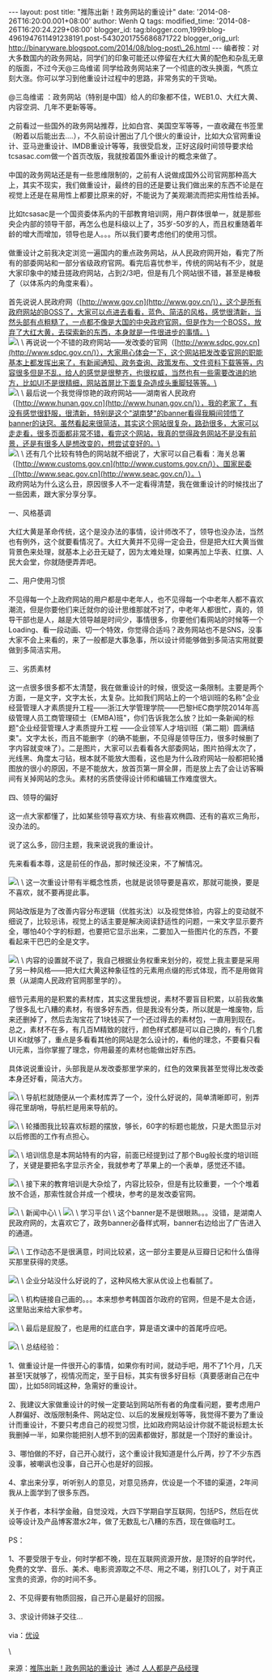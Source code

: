 --- layout: post title: "推陈出新！政务网站的重设计" date:
'2014-08-26T16:20:00.001+08:00' author: Wenh Q tags: modified\_time:
'2014-08-26T16:20:24.229+08:00' blogger\_id:
tag:blogger.com,1999:blog-4961947611491238191.post-5430201755686871722
blogger\_orig\_url:
http://binaryware.blogspot.com/2014/08/blog-post\_26.html ---
编者按：对大多数国内的政务网站，同学们的印象可能还以停留在大红大黄的配色和杂乱无章的版面，不过今天@三岛维诺
同学给政务网站来了一个彻底的改头换面，气质立刻大涨。你可以学习到他重设计过程中的思路，非常务实的干货呦。\
\
@三岛维诺
：政务网站（特别是中国）给人的印象都不佳，WEB1.0、大红大黄、内容空洞、几年不更新等等。\
\
之前看过一些国外的政务网站推荐，比如白宫、美国空军等等，一直收藏在书签里（盼着以后能出去….），不久前设计圈出了几个很火的重设计，比如大众官网重设计、亚马逊重设计、IMDB重设计等等，我很受启发，正好这段时间领导要求给tcsasac.com做一个首页改版，我就按着国外重设计的概念来做了。\
\
中国的政务网站还是有一些思维限制的，之前有人说做成国外公司官网那种高大上，其实不现实，我们做重设计，最终的目的还是要让我们做出来的东西不论是在视觉上还是在易用性上都要比原来的好，不能说为了美观潮流而把实用性给丢掉。\
\
比如tcsasac是一个国资委体系内的干部教育培训网，用户群体很单一，就是那些央企内部的领导干部，再怎么也是科级以上了，35岁-50岁的人，而且权重随着年龄的增大而增加，领导也是人。。。所以我们要考虑他们的使用习惯。\
\
做重设计之前我决定浏览一遍国内的重点政务网站，从人民政府网开始，看完了所有的部委网站和一部分省级政府官网。看完后喜忧参半，传统的网站有不少，就是大家印象中的矮丑搓政府网站，占到2/3吧，但是有几个网站很不错，甚至是棒极了（以体系内的角度来看）。\
\
首先说说人民政府网（[http://www.gov.cn](http://www.gov.cn/)），这个是所有政府网站的BOSS了，大家可以点进去看看，蓝色、简洁的风格，感觉很清新，当然头部有点粗糙了，一点都不像是大国的中央政府官网，但是作为一个BOSS，放弃了大红大黄，去探索新的东西，本身就是一件很进步的事情。\
\
![](https://images-blogger-opensocial.googleusercontent.com/gadgets/proxy?url=http%3A%2F%2Fimage.woshipm.com%2Fwp-files%2F2014%2F08%2Fbb81edc6ac3bf2b13b8f845157992b56.png&container=blogger&gadget=a&rewriteMime=image%2F*)\
\
再说说一个不错的政府网站——发改委的官网（[http://www.sdpc.gov.cn](http://www.sdpc.gov.cn/)），大家用心体会一下，这个网站把发改委官网的职能基本上都发挥出来了，有新闻通知、政务查询、政策发布、文件资料下载等等，内容很多但是不乱，给人的感觉是很整齐，也很权威，当然也有一些需要改进的地方，比如UI不是很精细，网站首屏比下面复杂造成头重脚轻等等。\
\
![](https://images-blogger-opensocial.googleusercontent.com/gadgets/proxy?url=http%3A%2F%2Fimage.woshipm.com%2Fwp-files%2F2014%2F08%2Fb8312efdbaf34dbbc82f75d49a48f0c7.png&container=blogger&gadget=a&rewriteMime=image%2F*)\
\
最后说一个我觉得惊艳的政府网站——湖南省人民政府（[http://www.hunan.gov.cn](http://www.hunan.gov.cn/)），我的老家了，有没有感觉很舒服，很清新，特别是这个"湖南梦"的banner看得我瞬间领悟了banner的诀窍。虽然看起来很简洁，其实这个网站很复杂，路劲很多，大家可以走走看，很多页面都非常不错，看完这个网站，我真的觉得政务网站不是没有前景，还是有很多人是想改变的，想尝试变好的。\
\
![](https://images-blogger-opensocial.googleusercontent.com/gadgets/proxy?url=http%3A%2F%2Fimage.woshipm.com%2Fwp-files%2F2014%2F08%2F2f4329327006c3d1f517fea48a52a368.png&container=blogger&gadget=a&rewriteMime=image%2F*)\
\
还有几个比较有特色的网站就不细说了，大家可以自己看看：海关总署（[http://www.customs.gov.cn](http://www.customs.gov.cn/)）、国家民委（[http://www.seac.gov.cn](http://www.seac.gov.cn/)）。\
\
政府网站为什么这么丑，原因很多人不一定看得清楚，我在做重设计的时候找出了一些因素，跟大家分享分享。\
\
一、风格基调\
\
大红大黄是革命传统，这个是没办法的事情，设计师改不了，领导也没办法，当然也有例外，这个就要看情况了。大红大黄并不见得一定会丑，但是把大红大黄当做背景色来处理，就基本上必丑无疑了，因为太难处理，如果再加上华表、红旗、人民大会堂，你就随便弄弄吧。\
\
二、用户使用习惯\
\
不见得每一个上政府网站的用户都是中老年人，也不见得每一个中老年人都不喜欢潮流，但是你要他们来迁就你的设计思维那就不对了，中老年人都很忙，真的，领导干部也是人，越是大领导越是时间少，事情很多，你要他们看网站的时候等一个Loading、看一段动画、切一个特效，你觉得合适吗？政务网站也不是SNS，没事大家不会上来看的，来了一般都是大事急事，所以设计师能够做到多简洁实用就要做到多简洁实用。\
\
三、劣质素材\
\
这一点很多很多都不太清楚，我在做重设计的时候，很受这一条限制。主要是两个方面，一是文字，文字太长，太复杂。比如我们网站上的一个培训班的名称"企业经营管理人才素质提升工程——浙江大学管理学院——巴黎HEC商学院2014年高级管理人员工商管理硕士（EMBA)班"，你们告诉我怎么放？比如一条新闻的标题"企业经营管理人才素质提升工程
——企业领军人才培训班（第二期）圆满结束"。文字太长，而且不能删字（的确不能删，不见得是领导压力，很多时候删了字内容就变味了）。二是图片，大家可以去看看各大部委网站，图片拍得太次了，光线黑、角度太刁钻，根本就不能放大图看，这也是为什么政府网站一般都把轮播图放的很小的原因，不是不能放大，放首页第一屏全屏，而是放上去了会让访客瞬间有关掉网站的念头。素材的劣质使得设计师和编辑工作难度很大。\
\
四、领导的偏好\
\
这一点大家都懂了，比如某些领导喜欢方块、有些喜欢椭圆、还有的喜欢三角形，没办法的。\
\
说了这么多，回归主题，我来说说我的重设计。\
\
先来看看本尊，这是前任的作品，那时候还没来，不了解情况。\
\
![](https://images-blogger-opensocial.googleusercontent.com/gadgets/proxy?url=http%3A%2F%2Fimage.woshipm.com%2Fwp-files%2F2014%2F08%2Ffda044d0cc87570b85f17a7d0e85a2e0.png&container=blogger&gadget=a&rewriteMime=image%2F*)\
\
这一次重设计带有半概念性质，也就是说领导要是喜欢，那就可能换，要是不喜欢，就不要再提此事。\
\
网站改版是为了改善内容分布逻辑（优胜劣汰）以及视觉体验，内容上的变动就不细说了，比较忌讳，视觉上的话主要是解决阅读舒适性的问题，一来文字显示要齐全，哪怕40个字的标题，也要把它显示出来，二要加入一些图片化的东西，不要看起来干巴巴的全是文字。\
\
![](https://images-blogger-opensocial.googleusercontent.com/gadgets/proxy?url=http%3A%2F%2Fimage.woshipm.com%2Fwp-files%2F2014%2F08%2F4082815ec4b642506e08f5904d4f81b1.png&container=blogger&gadget=a&rewriteMime=image%2F*)\
\
内容的设置就不说了，我自己根据业务权重来划分的，视觉上我主要是采用了另一种风格——把大红大黄这种象征性的元素用点缀的形式体现，而不是用做背景（从湖南人民政府官网那里学的）。\
\
细节元素用的是积累的素材库，其实这里我想说，素材不要盲目积累，以前我收集了很多乱七八糟的素材，有很多好东西，但是我没有分类，所以就是一堆废物，后来还删掉了，然后去淘宝花了1块钱买了一个还过得去的素材包，一直用到现在。总之，素材不在多，有几百M精致的就行，颜色样式都是可以自己换的，有个几套UI
Kit就够了，重点是多看看其他的网站是怎么设计的，看他的理念，不要看只看UI元素，当你掌握了理念，你用最差的素材也能做出好东西。\
\
具体说说重设计，头部我是从发改委那里学来的，红色的效果我甚至觉得比发改委本身还好看，简洁大方。\
\
![](https://images-blogger-opensocial.googleusercontent.com/gadgets/proxy?url=http%3A%2F%2Fimage.woshipm.com%2Fwp-files%2F2014%2F08%2F45fe21dc8d091e24e3991523721152b7.png&container=blogger&gadget=a&rewriteMime=image%2F*)\
\
导航栏就随便从一个素材库弄了一个，没什么好说的，简单清晰即可，别弄得花里胡哨，导航栏是用来导航的。\
\
![](https://images-blogger-opensocial.googleusercontent.com/gadgets/proxy?url=http%3A%2F%2Fimage.woshipm.com%2Fwp-files%2F2014%2F08%2F198876380b9eb7bd55e8dde4bac6abba.png&container=blogger&gadget=a&rewriteMime=image%2F*)\
\
轮播图我比较喜欢标题的摆放，够长，60字的标题也能放，只是大图显示对以后修图的工作有点担心。\
\
![](https://images-blogger-opensocial.googleusercontent.com/gadgets/proxy?url=http%3A%2F%2Fimage.woshipm.com%2Fwp-files%2F2014%2F08%2F51c71a48b765b184aa6fe657b1aa9896.png&container=blogger&gadget=a&rewriteMime=image%2F*)\
\
培训信息是本网站特有的内容，前面已经提到过了那个Bug般长度的培训班了，关键是要把名字显示齐全，我就参考了苹果上的一个表单，感觉还不错。\
\
![](https://images-blogger-opensocial.googleusercontent.com/gadgets/proxy?url=http%3A%2F%2Fimage.woshipm.com%2Fwp-files%2F2014%2F08%2F5e397833b3f5c98f090709567d678a3f.png&container=blogger&gadget=a&rewriteMime=image%2F*)\
\
接下来的教育培训是大杂烩了，内容比较杂，但是有比较重要，一个个堆着放不合适，那索性就合并成一个模块，参考的是发改委官网。\
\
![](https://images-blogger-opensocial.googleusercontent.com/gadgets/proxy?url=http%3A%2F%2Fimage.woshipm.com%2Fwp-files%2F2014%2F08%2Fcdeb50edc8ab1fef11e1a5033cbc1b25.png&container=blogger&gadget=a&rewriteMime=image%2F*)\
\
新闻中心\
\
![](https://images-blogger-opensocial.googleusercontent.com/gadgets/proxy?url=http%3A%2F%2Fimage.woshipm.com%2Fwp-files%2F2014%2F08%2Fc9aab44124575d9943823571bc867d85.jpg&container=blogger&gadget=a&rewriteMime=image%2F*)\
\
学习平台\
\
这个banner是不是很眼熟。。。没错，是湖南人民政府网的，太喜欢它了，政务banner必备样式啊，banner右边给出了广告进入的通道。\
\
![](https://images-blogger-opensocial.googleusercontent.com/gadgets/proxy?url=http%3A%2F%2Fimage.woshipm.com%2Fwp-files%2F2014%2F08%2F8724c04acfdbe861428d505ddd033c1e.png&container=blogger&gadget=a&rewriteMime=image%2F*)\
\
工作动态不是很满意，时间比较紧，这一部分主要是从豆瓣日记和什么值得买那里获得的灵感。\
\
![](https://images-blogger-opensocial.googleusercontent.com/gadgets/proxy?url=http%3A%2F%2Fimage.woshipm.com%2Fwp-files%2F2014%2F08%2F794588b9544704bca4faae6aa5ecd80a.png&container=blogger&gadget=a&rewriteMime=image%2F*)\
\
企业分站没什么好说的了，这种风格大家从优设上也看腻了。\
\
![](https://images-blogger-opensocial.googleusercontent.com/gadgets/proxy?url=http%3A%2F%2Fimage.woshipm.com%2Fwp-files%2F2014%2F08%2Fb94566ca1175c2b75fef451b9cf20163.png&container=blogger&gadget=a&rewriteMime=image%2F*)\
\
机构链接自己画的。。。本来想参考韩国首尔政府的官网，但是不是太合适，这里贴出来给大家参考。\
\
![](https://images-blogger-opensocial.googleusercontent.com/gadgets/proxy?url=http%3A%2F%2Fimage.woshipm.com%2Fwp-files%2F2014%2F08%2F4fc40591616b09ec3b0ccbbcc8ad6eab.png&container=blogger&gadget=a&rewriteMime=image%2F*)\
\
最后是屁股了，也是用的红底白字，算是语文课中的首尾呼应吧。\
\
![](https://images-blogger-opensocial.googleusercontent.com/gadgets/proxy?url=http%3A%2F%2Fimage.woshipm.com%2Fwp-files%2F2014%2F08%2F3a218ad868fbf4a9a49424f8ca498dfa.png&container=blogger&gadget=a&rewriteMime=image%2F*)\
\
总结经验：\
\
1、做重设计是一件很开心的事情，如果你有时间，就动手吧，用不了1个月，几天甚至1天就够了，视情况而定，至于目标，其实有很多好目标（真要感谢自己在中国），比如58同城这种，急需好的重设计。\
\
2、我建议大家做重设计的时候一定要站到网站所有者的角度看问题，要考虑用户人群偏好、改版限制条件、网站定位、以后的发展规划等等，我觉得不要为了重设计而重设计，不要只考虑自己的视觉习惯，比如政府网站设计你就不能说标题太长我删掉一半，如果你能把别人想不到的因素都做好，那就是一个顶好的重设计。\
\
3、哪怕做的不好，自己开心就行，这个重设计我知道是什么斤两，抄了不少东西没事，被嘲讽也没事，自己开心也是好的回报。\
\
4、拿出来分享，听听别人的意见，对意见扬弃，优设是一个不错的渠道，2年间我从上面学到了很多东西。\
\
关于作者，本科学金融，自觉没戏，大四下学期自学互联网，包括PS，然后在优设等设计及产品博客潜水2年，做了无数乱七八糟的东西，现在做临时工。\
\
PS：\
\
1、不要受限于专业，何时学都不晚，现在互联网资源开放，是顶好的自学时代，免费的文学、音乐、美术、电影资源取之不尽、用之不竭，别打LOL了，对于真正宝贵的资源，你的时间不多。\
\
2、不见得要有物质回报，自己开心是最好的回报。\
\
3、求设计师妹子交往…\
\
via：[优设](http://www.uisdc.com/government-website-design#)
<div>

\

</div>

<div>

来源：[推陈出新！政务网站的重设计](http://www.woshipm.com/pd/102204.html)  通过 [人人都是产品经理](http://www.woshipm.com/)

</div>
